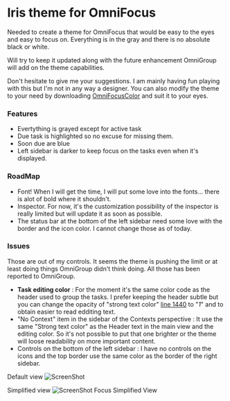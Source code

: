 # Iris theme for OmniFocus

Needed to create a theme for OmniFocus that would be easy to the eyes and easy to focus on.
Everything is in the gray and there is no absolute black or white.

Will try to keep it updated along with the future enhancement OmniGroup will add on the theme capabilities.

Don't hesitate to give me your suggestions. I am mainly having fun playing with this but I'm not in any way a  designer. You can also modify the theme to your need by downloading [OmniFocusColor](https://omnistaging.omnigroup.com/omnifocuscolors/) and suit it to your eyes.

### Features
* Evertything is grayed except for active task
* Due task is highlighted so no excuse for missing them.
* Soon due are blue
* Left sidebar is darker to keep focus on the tasks even when it's displayed.

### RoadMap
* Font! When I will get the time, I will put some love into the fonts... there is alot of bold where it shouldn't.
* Inspector. For now, it's the customization possibility of the inspector is really limited but will update it as soon as possible.
* The status bar at the bottom of the left sidebar need some love with the border and the icon color. I cannot change those as of today.

### Issues
Those are out of my controls. It seems the theme is pushing the limit or at least doing things OmniGroup didn't think doing. All those has been reported to OmniGroup.

* **Task editing color** : For the moment it's the same color code as the header used to group the tasks. I prefer keeping the header subtle but you can change the opacity of "strong text color" [line 1440](https://github.com/ZeFish/Iris-Theme-OmniFocus/blob/master/Iris.ofocus-style#L1440) to "*1*" and to obtain easier to read edditing text.
* "No Context" item in the sidebar of the Contexts perspective : It use the same "Strong text color" as the Header text in the main view and the editing color. So it's not possible to put that one brighter or the theme will loose readability on more important content.
* Controls on the bottom of the left sidebar : I have no controls on the icons and the top border use the same color as the border of the right sidebar.


Default view
![ScreenShot](https://github.com/ZeFish/Iris-Theme-OmniFocus/blob/master/Screenshot.png)

Simplified view
![ScreenShot Focus Simplified View](https://github.com/ZeFish/Iris-Theme-OmniFocus/blob/master/Screenshot-Focus.png)
